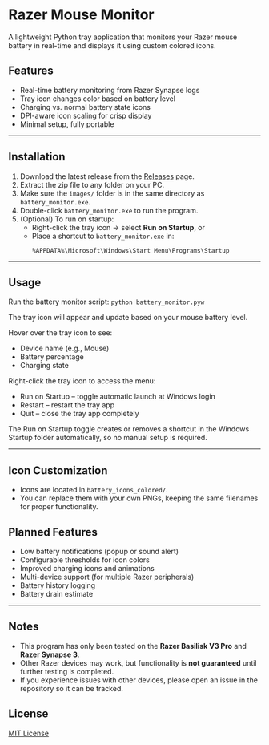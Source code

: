 # Razer Mouse Monitor

A lightweight Python tray application that monitors your Razer mouse battery in real-time and displays it using custom colored icons.

## Features

- Real-time battery monitoring from Razer Synapse logs
- Tray icon changes color based on battery level
- Charging vs. normal battery state icons
- DPI-aware icon scaling for crisp display
- Minimal setup, fully portable

---

## Installation

1. Download the latest release from the [Releases](https://github.com/MDMason92/Razer-Mouse-Monitor/releases) page.
2. Extract the zip file to any folder on your PC.
3. Make sure the `images/` folder is in the same directory as `battery_monitor.exe`.
4. Double-click `battery_monitor.exe` to run the program.
5. (Optional) To run on startup:
   - Right-click the tray icon → select **Run on Startup**, or
   - Place a shortcut to `battery_monitor.exe` in:
     ```
     %APPDATA%\Microsoft\Windows\Start Menu\Programs\Startup
     ```

---

## Usage

Run the battery monitor script:
`python battery_monitor.pyw`

The tray icon will appear and update based on your mouse battery level.

Hover over the tray icon to see:
   - Device name (e.g., Mouse)  
   - Battery percentage  
   - Charging state

Right-click the tray icon to access the menu:
   - Run on Startup – toggle automatic launch at Windows login  
   - Restart – restart the tray app  
   - Quit – close the tray app completely

The Run on Startup toggle creates or removes a shortcut in the Windows Startup folder automatically, so no manual setup is required.

---

## Icon Customization

- Icons are located in `battery_icons_colored/`.
- You can replace them with your own PNGs, keeping the same filenames for proper functionality.


## Planned Features
- Low battery notifications (popup or sound alert)
- Configurable thresholds for icon colors
- Improved charging icons and animations
- Multi-device support (for multiple Razer peripherals)
- Battery history logging
- Battery drain estimate


---

## Notes

- This program has only been tested on the **Razer Basilisk V3 Pro** and **Razer Synapse 3**.  
- Other Razer devices may work, but functionality is **not guaranteed** until further testing is completed.  
- If you experience issues with other devices, please open an issue in the repository so it can be tracked.


## License

[MIT License](LICENSE)

